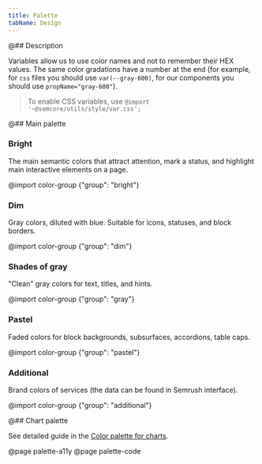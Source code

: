 ```yaml
---
title: Palette
tabName: Design
---
```


@## Description

Variables allow us to use color names and not to remember their HEX values. The same color gradations have a number
at the end (for example, for `css` files you should use `var(--gray-600)`, for our components you should use
`propName="gray-600"`).

> To enable CSS variables, use `@import '~@semcore/utils/style/var.css';`

@## Main palette

### Bright

The main semantic colors that attract attention, mark a status, and highlight main interactive elements on a page.

@import color-group {"group": "bright"}

### Dim

Gray colors, diluted with blue. Suitable for icons, statuses, and block borders.

@import color-group {"group": "dim"}

### Shades of gray

"Clean" gray colors for text, titles, and hints.

@import color-group {"group": "gray"}

### Pastel

Faded colors for block backgrounds, subsurfaces, accordions, table caps.

@import color-group {"group": "pastel"}

### Additional

Brand colors of services (the data can be found in Semrush interface).

@import color-group {"group": "additional"}

@## Chart palette

See detailed guide in the [Color palette for charts](/data-display/color-palette/).

@page palette-a11y
@page palette-code
